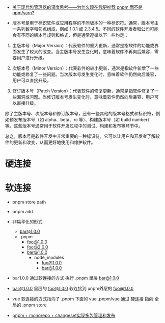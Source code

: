 - [关于现代包管理器的深度思考——为什么现在我更推荐 pnpm 而不是 npm/yarn?](https://juejin.cn/post/6932046455733485575)

- 版本号是用于标识软件或应用程序的不同版本的一种标识符。通常，版本号由一系列数字和句点组成，例如 1.0.1 或 2.3.4.5。不同的软件开发者和公司可能会有不同的版本号规则和格式，但是通常遵循以下一些约定：

1. 主版本号（Major Version）：代表软件的重大更新，通常是指软件的功能或界面发生了较大的改变。当主版本号发生变化时，意味着软件不再向后兼容，需要用户进行升级。

2. 次版本号（Minor Version）：代表软件的较小更新，通常是指软件新增了一些功能或修复了一些问题。当次版本号发生变化时，意味着软件仍然向后兼容，用户可以直接升级。

3. 修订版本号（Patch Version）：代表软件的修复更新，通常是指软件修复了一些漏洞或问题。当修订版本号发生变化时，意味着软件仍然向后兼容，用户可以直接升级。

除了主版本号、次版本号和修订版本号，还有一些其他的版本号格式和标识符，例如预发布版本号（如 alpha、beta、rc 等）、构建版本号（如 build number）等。这些版本号通常用于软件开发过程中的测试、构建和发布等环节中。

总之，版本号是软件开发中非常重要的一种标识符，它可以让用户和开发者了解软件的更新和改变，从而更好地使用和维护软件。



# 硬连接
# 软连接
* pnpm store path
* pnpm add 
* 非扁平化的形式
    - bar@1.0.0
    - .pnpm 
        - foo@1.0.0
        - foo@2.0.0
        - bar@1.0.0
            - node_modules
                - foo@1.0.0
                - bar@1.0.0


* bar1.0.0 通过软连接的方式 执行 .pnpm  里层 bar@1.0.0
* bar@1.0.0 里层的 foo@1.0.0 软连接到 pnpm外层的 foo@1.0.0              
* vue 软连接的方式指向了 .pnpm 下面的 vue   .pnpm/vue 通过 硬连接 指向 全局的  .pnpm store

* [pnpm + monorepo + changeset实现多包管理和发布](https://juejin.cn/post/7181720787400228925)
